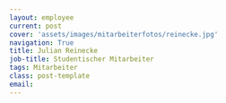 ```yaml
---
layout: employee
current: post
cover: 'assets/images/mitarbeiterfotos/reinecke.jpg'
navigation: True
title: Julian Reinecke
job-title: Studentischer Mitarbeiter
tags: Mitarbeiter
class: post-template
email: 
---
```

